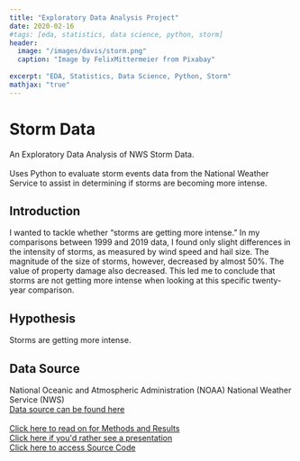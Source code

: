 ```yaml
---
title: "Exploratory Data Analysis Project"
date: 2020-02-16
#tags: [eda, statistics, data science, python, storm]
header:
  image: "/images/davis/storm.png"
  caption: "Image by FelixMittermeier from Pixabay"
  
excerpt: "EDA, Statistics, Data Science, Python, Storm"
mathjax: "true"
---
```


# Storm Data
An Exploratory Data Analysis of NWS Storm Data.  
<br>
Uses Python to evaluate storm events data from the National Weather Service to assist in determining if storms are becoming more intense.

## Introduction
I wanted to tackle whether “storms are getting more intense.” In my comparisons between 1999 and 2019 data, I found only slight differences in the intensity of storms, as measured by wind speed and hail size. The magnitude of the size of storms, however, decreased by almost 50%. The value of property damage also decreased. This led me to conclude that storms are not getting more intense when looking at this specific twenty-year comparison.

## Hypothesis
Storms are getting more intense.

## Data Source
National Oceanic and Atmospheric Administration (NOAA) National Weather Service (NWS)
<br>
<a href="https://www.ncdc.noaa.gov/stormevents/ftp.jsp">Data source can be found here</a>
<br>
<br>
<a href="https://github.com/amodavis/Storm_EDA_Project/blob/master/Storm%20Data%20EDA-Paper.pdf">Click here to read on for Methods and Results</a>
<br>
<a href="https://youtu.be/QuJZN-xaKCY">Click here if you'd rather see a presentation</a>
<br>
<a href="https://github.com/amodavis/Storm_EDA_Project">Click here to access Source Code</a>
